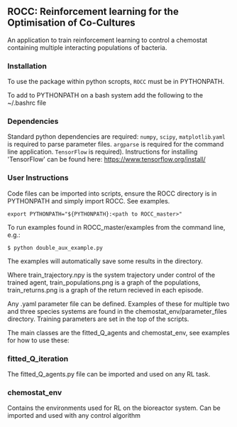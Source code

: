 ## ROCC: Reinforcement learning for the Optimisation of Co-Cultures
An application to train reinforcement learning to control a chemostat containing multiple interacting populations of bacteria.


### Installation
To use the package within python scropts, `ROCC` must be in PYTHONPATH.

To add to PYTHONPATH on a bash system add the following to the ~/.bashrc file

### Dependencies
Standard python dependencies are required: `numpy`, `scipy`, `matplotlib`.`yaml` is required to parse parameter files. `argparse` is required for the command line application. `TensorFlow` is required). Instructions for installing 'TensorFlow' can be found here:
 https://www.tensorflow.org/install/

### User Instructions
Code files can be imported into scripts, ensure the ROCC directory is in PYTHONPATH and simply import ROCC. See examples.


```console
export PYTHONPATH="${PYTHONPATH}:<path to ROCC_master>"
```

To run examples found in ROCC_master/examples from the command line, e.g.:

```console
$ python double_aux_example.py 
```


The examples will automatically save some results in the directory.


Where train_trajectory.npy is the system trajectory under control of the trained agent, train_populations.png is a graph of the populations, train_returns.png is a graph of the return recieved in each episode.

Any .yaml parameter file can be defined. Examples of these for multiple two and three species systems are found in the chemostat_env/parameter_files directory. Training parameters are set in the top of the scripts.

The main classes are the fitted_Q_agents and chemostat_env, see examples for how to use these:

### fitted_Q_iteration
The fitted_Q_agents.py file can be imported and used on any RL task.


### chemostat_env
Contains the environments used for RL on the bioreactor system. Can be imported and used with any control algorithm
